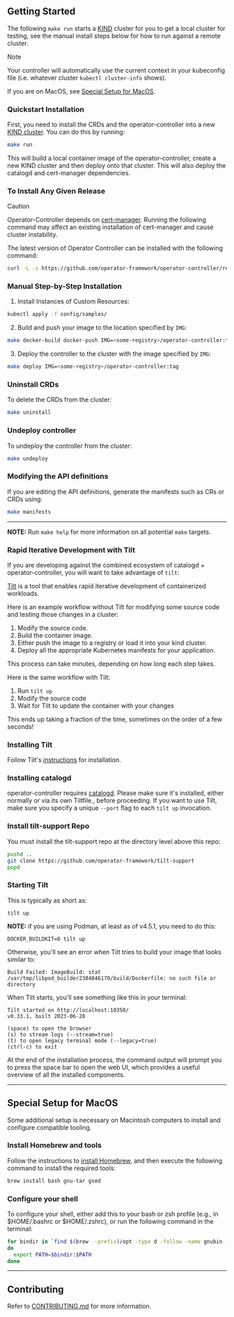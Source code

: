 
## Getting Started

The following `make run` starts a [KIND](https://sigs.k8s.io/kind) cluster for you to get a local cluster for testing, see the manual install steps below for how to run against a remote cluster.

> [!NOTE]
> Your controller will automatically use the current context in your kubeconfig file (i.e. whatever cluster `kubectl cluster-info` shows).
> 
> If you are on MacOS, see [Special Setup for MacOS](#special-setup-for-macos).

### Quickstart Installation

First, you need to install the CRDs and the operator-controller into a new [KIND cluster](https://kind.sigs.k8s.io/). You can do this by running:

```sh
make run
```

This will build a local container image of the operator-controller, create a new KIND cluster and then deploy onto that cluster. This will also deploy the catalogd and cert-manager dependencies.

### To Install Any Given Release

> [!CAUTION]  
> Operator-Controller depends on [cert-manager](https://cert-manager.io/). Running the following command
> may affect an existing installation of cert-manager and cause cluster instability.

The latest version of Operator Controller can be installed with the following command:

```bash
curl -L -s https://github.com/operator-framework/operator-controller/releases/latest/download/install.sh | bash -s
```

### Manual Step-by-Step Installation
1. Install Instances of Custom Resources:

```sh
kubectl apply -f config/samples/
```

2. Build and push your image to the location specified by `IMG`:

```sh
make docker-build docker-push IMG=<some-registry>/operator-controller:tag
```

3. Deploy the controller to the cluster with the image specified by `IMG`:

```sh
make deploy IMG=<some-registry>/operator-controller:tag
```

### Uninstall CRDs
To delete the CRDs from the cluster:

```sh
make uninstall
```

### Undeploy controller
To undeploy the controller from the cluster:

```sh
make undeploy
```

### Modifying the API definitions
If you are editing the API definitions, generate the manifests such as CRs or CRDs using:

```sh
make manifests
```

---

**NOTE:** Run `make help` for more information on all potential `make` targets.

### Rapid Iterative Development with Tilt

If you are developing against the combined ecosystem of catalogd + operator-controller, you will want to take advantage of `tilt`:

[Tilt](https://tilt.dev) is a tool that enables rapid iterative development of containerized workloads.

Here is an example workflow without Tilt for modifying some source code and testing those changes in a cluster:

1. Modify the source code.
2. Build the container image.
3. Either push the image to a registry or load it into your kind cluster.
4. Deploy all the appropriate Kubernetes manifests for your application.

This process can take minutes, depending on how long each step takes.

Here is the same workflow with Tilt:

1. Run `tilt up`
2. Modify the source code
3. Wait for Tilt to update the container with your changes

This ends up taking a fraction of the time, sometimes on the order of a few seconds!

### Installing Tilt

Follow Tilt's [instructions](https://docs.tilt.dev/install.html) for installation.

### Installing catalogd

operator-controller requires
[catalogd](https://github.com/operator-framework/catalogd). Please make sure it's installed, either normally or via its own Tiltfile., before proceeding. If you want to use Tilt, make sure you specify a unique `--port` flag to each `tilt up` invocation.

### Install tilt-support Repo

You must install the tilt-support repo at the directory level above this repo:

```bash
pushd ..
git clone https://github.com/operator-framework/tilt-support
popd
```

### Starting Tilt

This is typically as short as:

```shell
tilt up
```

**NOTE:** if you are using Podman, at least as of v4.5.1, you need to do this:

```shell
DOCKER_BUILDKIT=0 tilt up
```

Otherwise, you'll see an error when Tilt tries to build your image that looks similar to:

```text
Build Failed: ImageBuild: stat /var/tmp/libpod_builder2384046170/build/Dockerfile: no such file or directory
```

When Tilt starts, you'll see something like this in your terminal:

```text
Tilt started on http://localhost:10350/
v0.33.1, built 2023-06-28

(space) to open the browser
(s) to stream logs (--stream=true)
(t) to open legacy terminal mode (--legacy=true)
(ctrl-c) to exit
```

At the end of the installation process, the command output will prompt you to press the space bar to open the web UI, which provides a useful overview of all the installed components.

---

## Special Setup for MacOS

Some additional setup is necessary on Macintosh computers to install and configure compatible tooling.

### Install Homebrew and tools
Follow the instructions to [install Homebrew](https://docs.brew.sh/Installation), and then execute the following command to install the required tools:

```sh
brew install bash gnu-tar gsed
```

### Configure your shell
To configure your shell, either add this to your bash or zsh profile (e.g., in $HOME/.bashrc or $HOME/.zshrc), or run the following command in the terminal:

```sh
for bindir in `find $(brew --prefix)/opt -type d -follow -name gnubin -print`
do
  export PATH=$bindir:$PATH
done
```

---

## Contributing

Refer to [CONTRIBUTING.md](./CONTRIBUTING.md) for more information.
